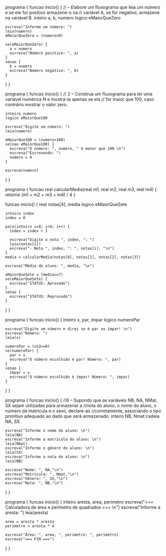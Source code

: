 programa {
  funcao inicio() {
    // – Elabore um fluxograma que leia um número e se ele for positivo armazene-o na
    // variável A, se for negativo, armazene na variável B.
    inteiro a, b, numero
    logico eMaiorQueZero

    escreva("Informe um número: ")
    leia(numero)
    eMaiorQueZero = (numero>0)

    se(eMaiorQueZero) {
      a = numero
      escreva("Número positivo: ", a)
    }
    senao {
      b = numero
      escreva("Número negativo: ", b)
    }

  }
}

programa {
  funcao inicio() {
    // 2 – Construa um fluxograma para ler uma variável numérica N e mostrá-la apenas se ela
    // for maior que 100, caso contrário mostrar o valor zero.

    inteiro numero
    logico eMaiorQue100

    escreva("Digite um número: ")
    leia(numero)

    eMaiorQue100 = (numero>100)
    se(nao eMaiorQue100) {
      escreva("O número: ", numero, " é menor que 100 \n")
      escreva("Escrevendo: ")
      numero = 0
    }

    escreva(numero)
  }
}

programa {
  funcao real calcularMedia(real m1, real m2, real m3, real m4) {
    retorne (m1 + m2 + m3 + m4) / 4
  }

  funcao inicio() {
    real notas[4], media
    logico eMaiorQueSete

    inteiro index
    index = 0

    para(inteiro i=0; i<4; i++) {
      index = index + 1

      escreva("Digite a nota ", index, ": ")
      leia(notas[i])
      escreva("- Nota ", index, ": ", notas[i], "\n")
    }
    media = calcularMedia(notas[0], notas[1], notas[2], notas[3])

    escreva("Média do aluno: ", media, "\n")

    eMaiorQueSete = (media>=7)
    se(eMaiorQueSete) {
      escreva("STATUS: Aprovado")
    }
    senao {
      escreva("STATUS: Reprovado")
    }
  }
}

programa {
  funcao inicio() {
    inteiro x, par, impar
    logico numeroPar

    escreva("Digite um número e direi se é par ou ímpar! \n")
    escreva("Número: ")
    leia(x)

    numeroPar = (x%2==0)
    se(numeroPar) {
      par = x
      escreva("O número escolhido é par! Número: ", par)
    }
    senao {
      impar = x
      escreva("O número escolhido é ímpar! Número: ", impar)
    }
  }
}

programa {
  funcao inicio() {
    //6 – Supondo que as variáveis NB, NA, NMat, SX sejam utilizadas para armazenar a
    //nota do aluno, o nome do aluno, o número da matrícula e o sexo, declare-as
    //corretamente, associando o tipo primitivo adequado ao dado que será armazenado.
    inteiro NB, Nmat
    cadeia NA, SX

    escreva("Informe o nome do aluno: \n")
    leia(NA)
    escreva("Informe a matrícula do aluno: \n")
    leia(Nmat)
    escreva("Informe o gênero do aluno: \n")
    leia(SX)
    escreva("Informe a nota do aluno: \n")
    leia(NB)

    escreva("Nome: ", NA,"\n")
    escreva("Matrícula: ", Nmat,"\n")
    escreva("Gênero: ", SX,"\n")
    escreva("Nota: ", NB,"\n")
  }
}

programa {
  funcao inicio() {
    inteiro aresta, area, perimetro
    escreva("=== Calculadora de área e perímetro de quadrados === \n")
    escreva("Informe a aresta: ")
    leia(aresta)

    area = aresta * aresta
    perimetro = aresta * 4

    escreva("Área: ", area, ", perímetro: ", perimetro)
    escreva("=== FIM ===")
  }
}


